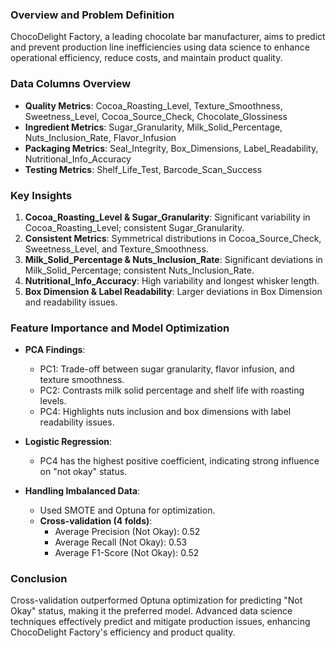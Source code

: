 ### Overview and Problem Definition

ChocoDelight Factory, a leading chocolate bar manufacturer, aims to predict and prevent production line inefficiencies using data science to enhance operational efficiency, reduce costs, and maintain product quality.

### Data Columns Overview

- **Quality Metrics**: Cocoa_Roasting_Level, Texture_Smoothness, Sweetness_Level, Cocoa_Source_Check, Chocolate_Glossiness
- **Ingredient Metrics**: Sugar_Granularity, Milk_Solid_Percentage, Nuts_Inclusion_Rate, Flavor_Infusion
- **Packaging Metrics**: Seal_Integrity, Box_Dimensions, Label_Readability, Nutritional_Info_Accuracy
- **Testing Metrics**: Shelf_Life_Test, Barcode_Scan_Success

### Key Insights

1. **Cocoa_Roasting_Level & Sugar_Granularity**: Significant variability in Cocoa_Roasting_Level; consistent Sugar_Granularity.
2. **Consistent Metrics**: Symmetrical distributions in Cocoa_Source_Check, Sweetness_Level, and Texture_Smoothness.
3. **Milk_Solid_Percentage & Nuts_Inclusion_Rate**: Significant deviations in Milk_Solid_Percentage; consistent Nuts_Inclusion_Rate.
4. **Nutritional_Info_Accuracy**: High variability and longest whisker length.
5. **Box Dimension & Label Readability**: Larger deviations in Box Dimension and readability issues.

### Feature Importance and Model Optimization

- **PCA Findings**: 
  - PC1: Trade-off between sugar granularity, flavor infusion, and texture smoothness.
  - PC2: Contrasts milk solid percentage and shelf life with roasting levels.
  - PC4: Highlights nuts inclusion and box dimensions with label readability issues.

- **Logistic Regression**: 
  - PC4 has the highest positive coefficient, indicating strong influence on "not okay" status.

- **Handling Imbalanced Data**: 
  - Used SMOTE and Optuna for optimization.
  - **Cross-validation (4 folds)**:
    - Average Precision (Not Okay): 0.52
    - Average Recall (Not Okay): 0.53
    - Average F1-Score (Not Okay): 0.52

### Conclusion

Cross-validation outperformed Optuna optimization for predicting "Not Okay" status, making it the preferred model. Advanced data science techniques effectively predict and mitigate production issues, enhancing ChocoDelight Factory's efficiency and product quality.
